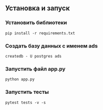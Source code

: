 ## Установка и запуск

### Установить библиотеки
```pip install -r requirements.txt```

### Создать базу данных с именем ads
```createdb - U postgres ads```

### Запустить файл app.py
```python app.py```

### Запустить тесты 
```pytest tests -v -s```

